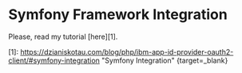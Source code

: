 # Symfony Framework Integration

Please, read my tutorial [here][1].

[1]: https://dzianiskotau.com/blog/php/ibm-app-id-provider-oauth2-client/#symfony-integration "Symfony Integration" {target=_blank}

